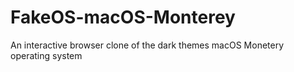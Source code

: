 # FakeOS-macOS-Monterey
 An interactive browser clone of the dark themes macOS Monetery operating system

